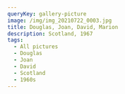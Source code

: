 ```yaml
---
queryKey: gallery-picture
image: /img/img_20210722_0003.jpg
title: Douglas, Joan, David, Marion
description: Scotland, 1967
tags:
  - All pictures
  - Douglas
  - Joan
  - David
  - Scotland
  - 1960s
---
```

